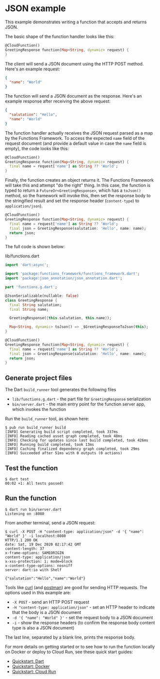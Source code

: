 # JSON example

This example demonstrates writing a function that accepts and returns JSON.

The basic shape of the function handler looks like this:

```dart
@CloudFunction()
GreetingResponse function(Map<String, dynamic> request) {
}
```

The client will send a JSON document using the HTTP POST method. Here's an
example request:

```json
{
  "name": "World"
}
```

The function will send a JSON document as the response. Here's an example
response after receiving the above request:

```json
{
  "salutation": "Hello",
  "name": "World"
}
```

The function handler actually receives the JSON request parsed as a map by the
Functions Framework. To access the expected `name` field of the request
document (and provide a default value in case the `name` field is empty), the
code looks like this:

```dart
@CloudFunction()
GreetingResponse function(Map<String, dynamic> request) {
  final name = request['name'] as String ?? 'World';
}
```

Finally, the function creates an object returns it. The Functions Framework will
take this and attempt "do the right" thing. In this case, the function is typed
to return a `FutureOr<GreetingResponse>`, which has a `toJson()` method, so the
framework will invoke this, then set the response body to the stringified result
and set the response header (`content-type`) to `application/json`).

```dart
@CloudFunction()
GreetingResponse function(Map<String, dynamic> request) {
  final name = request['name'] as String ?? 'World';
  final json = GreetingResponse(salutation: 'Hello', name: name);
  return json;
}
```

The full code is shown below:

lib/functions.dart

```dart
import 'dart:async';

import 'package:functions_framework/functions_framework.dart';
import 'package:json_annotation/json_annotation.dart';

part 'functions.g.dart';

@JsonSerializable(nullable: false)
class GreetingResponse {
  final String salutation;
  final String name;

  GreetingResponse({this.salutation, this.name});

  Map<String, dynamic> toJson() => _$GreetingResponseToJson(this);
}

@CloudFunction()
GreetingResponse function(Map<String, dynamic> request) {
  final name = request['name'] as String ?? 'World';
  final json = GreetingResponse(salutation: 'Hello', name: name);
  return json;
}
```

## Generate project files

The Dart `build_runner` tool generates the following files

- `lib/functions.g.dart` - the part file for `GreetingResponse` serialization
- `bin/server.dart` - the main entry point for the function server app, which
  invokes the function

Run the `build_runner` tool, as shown here:

```shell
$ pub run build_runner build
[INFO] Generating build script completed, took 337ms
[INFO] Reading cached asset graph completed, took 48ms
[INFO] Checking for updates since last build completed, took 426ms
[INFO] Running build completed, took 13ms
[INFO] Caching finalized dependency graph completed, took 29ms
[INFO] Succeeded after 51ms with 0 outputs (0 actions)
```

## Test the function

```shell
$ dart test
00:02 +1: All tests passed!
```

## Run the function

```shell
$ dart run bin/server.dart
Listening on :8080
```

From another terminal, send a JSON request:

```shell
$ curl -X POST -H "content-type: application/json" -d '{ "name": "World" }' -i localhost:8080
HTTP/1.1 200 OK
date: Sat, 19 Dec 2020 02:17:42 GMT
content-length: 37
x-frame-options: SAMEORIGIN
content-type: application/json
x-xss-protection: 1; mode=block
x-content-type-options: nosniff
server: dart:io with Shelf

{"salutation":"Hello","name":"World"}
```

Tools like [curl] (and [postman]) are good for sending HTTP requests. The
options used in this example are:

- `-X POST` - send an HTTP POST request
- `-H "content-type: application/json"` - set an HTTP header to indicate that
  the body is a JSON document
- `-d '{ "name": "World" }'` - set the request body to a JSON document
- `-i` - show the response headers (to confirm the response body content type is
  also a JSON document)

The last line, separated by a blank line, prints the response body.

For more details on getting started or to see how to run the function locally on
Docker or deploy to Cloud Run, see these quick start guides:

- [Quickstart: Dart]
- [Quickstart: Docker]
- [Quickstart: Cloud Run]

<!-- reference links -->
[curl]: https://curl.se/docs/manual.html
[Quickstart: Dart]: https://github.com/GoogleCloudPlatform/functions-framework-dart/blob/main/docs/quickstarts/01-quickstart-dart.md
[Quickstart: Docker]: https://github.com/GoogleCloudPlatform/functions-framework-dart/blob/main/docs/quickstarts/02-quickstart-docker.md
[Quickstart: Cloud Run]: https://github.com/GoogleCloudPlatform/functions-framework-dart/blob/main/docs/quickstarts/03-quickstart-cloudrun.md
[postman]: https://www.postman.com/product/api-client/
